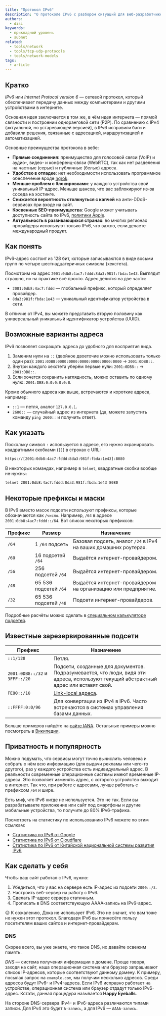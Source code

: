 ```yaml
---
title: "Протокол IPv6"
description: "О протоколе IPv6 с разбором ситуаций для веб-разработчиков."
authors:
  - disi
keywords:
  - прикладной уровень
  - subnet
related:
  - tools/network
  - tools/tcp-udp-protocols
  - tools/network-models
tags:
  - article
---
```


## Кратко

_IPv6_ или _Internet Protocol version 6_ — сетевой протокол, который обеспечивает передачу данных между компьютерами и другими устройствами в интернете.

Основная идея заключается в том же, в чём идея интернета — прямой связности и построении одноранговой сети (P2P). По сравнению с IPv4 (актуальной, но устаревающей версией), в IPv6 исправили баги и добавили решения, связанные с адресацией, маршрутизацией и автоматизацией.

Основные преимущества протокола в вебе:

- **Прямые соединения**: преимущество для голосовой связи (VoIP) и аудио-, видео- и конференц-связи (WebRTC), так как нет разделения на частные (серые) и публичные (белые) адреса.
- **Удобство в отладке**: нет необходимости использовать программное обеспечение вроде [ngrok](https://ngrok.com).
- **Меньше проблем с блокировками**: у каждого устройства свой уникальный IP-адрес. Меньше шансов, что вас заблокируют из-за соседа на хостинге.
- **Снижается вероятность столкнуться с капчей** на анти-DDoS-сервисах при входе на сайт.
- **Косвенные SEO-преимущества**: Google может учитывать доступность сайта по IPv6, [политики Apple](https://developer.apple.com/support/ipv6/).
- **Актуальность в развивающихся странах**: во многих регионах провайдеры используют только IPv6, что важно, если делаете международный продукт.

## Как понять

IPv6-адрес состоит из 128 бит, которые записываются в виде восьми групп по четыре шестнадцатеричных символа (хекстета).

Посмотрим на адрес `2001:0db8:4ac7:fddd:8da3:981f:fbda:1e43`. Выглядит страшно, но на практике всё просто. Адрес делится на две части:

- `2001:0db8:4ac7:fddd` — глобальный префикс, который определяет провайдер.
- `8da3:981f:fbda:1e43` — уникальный идентификатор устройства в сети.

В отличие от IPv4, вы можете представить вторую половину как универсальный уникальный идентификатор устройства (UUID).

## Возможные варианты адреса

IPv6 позволяет сокращать адреса до удобного для восприятия вида.

1. Заменим нули на `::` (двойное двоеточие можно использовать только один раз): `2001:0DB8:0000:0000:0000:0000:0000:0000` → `2001:0DB8::`.
1. Внутри каждого хекстета уберём первые нули: `2001:0DB8::` → `2001:DB8::`.
1. Если хочется сохранить наглядность, можно оставить по одному нулю: `2001:DB8:0:0:0:0:0:0`.

Кроме обычного адреса как выше, встречаются и короткие адреса, например:

- `::1` — петля, аналог `127.0.0.1`.
- `2600::` — случайный адрес из интернета (да, можете запустить команду `ping 2600::` и получить ответ).

## Как указать

Поскольку символ `:` используется в адресе, его нужно экранировать квадратными скобками (`[]`) в строках с URL:

```bash
https://[2001:0db8:4ac7:fddd:8da3:981f:fbda:1e43]:8080
```

В некоторых командах, например в `telnet`, квадратные скобки вообще не нужны:

```bash
telnet 2001:0db8:4ac7:fddd:8da3:981f:fbda:1e43 8080
```

## Некоторые префиксы и маски

В IPv6 вместо масок подсети используют префиксы, которые обозначаются как `/число`. Например, `/64` в адресе `2001:0db8:4ac7:fddd::/64`. Вот список некоторых префиксов:

| Префикс | Размер | Назначение |
|---------|--------|------------|
| `/64` | 1 `/64` подсеть | Базовая подсеть, аналог `/24` в IPv4 на ваших домашних роутерах. |
| `/60` | 16 подсетей `/64` | Выдаётся интернет-провайдером. |
| `/56` | 256 подсетей `/64` | Выдаётся интернет-провайдером. |
| `/48` | 65 536 подсетей `/64` | Выдаётся интернет-провайдером на организацию или предприятие. |
| `/32` | 65 536 подсетей `/48` | Подсети интернет-провайдеров. |

Подробные расчёты можно сделать в [специальном калькуляторе подсетей](https://www.vultr.com/resources/subnet-calculator-ipv6/).

## Известные зарезервированные подсети

| Префикс   | Назначение |
|-----------|------------|
| `::1/128` | Петля.     |
| `2001:0DB8::/32` и `3FFF::/20` | Подсети, созданные для документов. Подразумевается, что люди, видя эти адреса, используют текущий абстрактный адрес или вставят свой. |
| `FE80::/10` | [Link-local адреса](https://ru.wikipedia.org/wiki/Link-local_address). |
| `::FFFF:0:0/96` | Для конвертации из IPv4 в IPv6. Часто встречаются в системах управления базами данных. |

Больше примеров найдёте на [сайте IANA](https://www.iana.org/assignments/iana-ipv6-special-registry/iana-ipv6-special-registry.xhtml). Остальные примеры можно посмотреть в [Википедии](https://en.wikipedia.org/wiki/Reserved_IP_addresses#IPv6).

## Приватность и популярность

Можно подумать, что сервисы могут точно вычислить человека и собрать о нём всю информацию (для выдачи рекламы или чего-то другого), раз у каждого устройства есть индивидуальный адрес. В реальности современные операционные системы имеют временные IP-адреса. Это позволяет изменять адрес, с которого устройство выходит в интернет. Так что, при работе с адресами, лучше работать с префиксом `/64` и шире.

Есть миф, что IPv6 нигде не используется. Это не так. Если вы разрабатываете приложение или сайт под смартфоны и другие мобильные устройства, то получите до 80% IPv6-трафика.

Посмотреть на статистику по использованию IPv6 можете по этим ссылкам:

- [Статистика по IPv6 от Google](https://www.google.com/intl/en/ipv6/statistics.html)
- [Статистика по IPv6 от Cloudflare](https://radar.cloudflare.com/adoption-and-usage/)
- [Статистика по IPv6 от Китайской национальной системы развития IPv6](https://www.china-ipv6.cn/)

## Как сделать у себя

Чтобы ваш сайт работал с IPv6, нужно:

1. Убедиться, что у вас на сервере есть IP-адрес из подсети `2000::/3`.
1. Настроить веб-сервер на работу с IPv6.
1. Сделать IP-адрес сервера статичным.
1. Прописать в DNS соответствующую АААА-запись на IPv6-адрес.

<aside>

😥 К сожалению, Дока не использует IPv6. Это не значит, что вам тоже не нужен этот протокол. Благодаря IPv6 вы принесёте пользу посетителям ваших сайтов и интернет-провайдерам.

</aside>

### DNS

Скорее всего, вы уже знаете, что такое DNS, но давайте освежим память.

_DNS_ — система получения информации о домене. Проще говоря, заходя на сайт, наша операционная система или браузер запрашивают список IP-адресов, которые соответствуют данному домену. К примеру, посылая запрос на `example.com`, мы получим несколько адресов. Среди адресов будут IPv6- и IPv4-адреса. Если IPv6 исправно работает на устройстве, операционная система или браузер отдадут только IPv6-адрес. Кстати, данная процедура называется **Happy Eyeballs**.

На стороне DNS-сервера IPv4- и IPv6-адреса различаются типами записи. Для IPv4 это будет `A-запись`, а для IPv6 — `AAAA-запись`.
